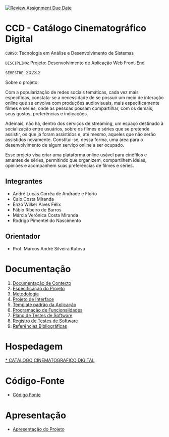 [![Review Assignment Due Date](https://classroom.github.com/assets/deadline-readme-button-24ddc0f5d75046c5622901739e7c5dd533143b0c8e959d652212380cedb1ea36.svg)](https://classroom.github.com/a/sy1vqBms)
# CCD - Catálogo Cinematográfico Digital

`CURSO`: Tecnologia em Análise e Desenvolvimento de Sistemas

`DISCIPLINA`: Projeto: Desenvolvimento de Aplicação Web Front-End

`SEMESTRE`: 2023.2

Sobre o projeto:

Com a popularização de redes sociais temáticas, cada vez mais específicas, constata-se a necessidade de se possuir um meio de interação online que se envolva com produções audiovisuais, mais especificamente filmes e séries, onde as pessoas possam compartilhar, com os demais, seus gostos, preferências e indicações.

Ademais, não há, dentro dos serviços de streaming, um espaço destinado à socialização entre usuários, sobre os filmes e séries que se pretende assistir, os que já foram assistidos e, até mesmo, aqueles que não serão assistidos novamente. Constitui-se, dessa forma, uma área para o desenvolvimento de algum serviço online a ser ocupado.

Esse projeto visa criar uma plataforma online usável para cinéfilos e amantes de séries, permitindo que organizem, compartilhem ideias, opiniões e acompanhem suas preferências de filmes e séries.

## Integrantes

* André Lucas Corrêa de Andrade e Florio
* Caio Costa Miranda
* Enzo Wilker Alves Félix
* Fábio Ribeiro de Barros
* Márcia Verônica Costa Miranda
* Rodrigo Pimentel do Nascimento

## Orientador

* Prof. Marcos André Silveira Kutova

# Documentação

<ol>
<li><a href="documentos/01-Documentação de Contexto.md"> Documentação de Contexto</a></li>
<li><a href="documentos/02-Especificação do Projeto.md"> Especificação do Projeto</a></li>
<li><a href="documentos/03-Metodologia.md"> Metodologia</a></li>
<li><a href="documentos/04-Projeto de Interface.md"> Projeto de Interface</a></li>
<li><a href="documentos/05-Template padrão da Aplicação.md"> Template padrão da Aplicação</a></li>
<li><a href="documentos/06-Programação de Funcionalidades.md"> Programação de Funcionalidades</a></li>
<li><a href="documentos/07-Plano de Testes de Software.md"> Plano de Testes de Software</a></li>
<li><a href="documentos/08-Registro de Testes de Software.md"> Registro de Testes de Software</a></li>
<li><a href="documentos/09-Referências.md"> Referências Bibliográficas</a></li>
</ol>

# Hospedagem

[* CATALOGO CINEMATOGRAFICO DIGITAL](https://icei-puc-minas-pmv-ads.github.io/pmv-ads-2023-2-e1-proj-web-t6-catalogocinematograficodigital/)

# Código-Fonte

* <a href="codigo-fonte/README.md">Código Fonte</a>

# Apresentação

* <a href="apresentacao/README.md">Apresentação do Projeto</a>
